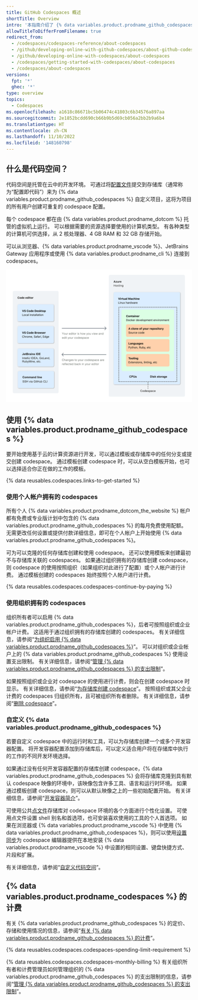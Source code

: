 ```yaml
---
title: GitHub Codespaces 概述
shortTitle: Overview
intro: '本指南介绍了 {% data variables.product.prodname_github_codespaces %}，并详细介绍了它的工作原理和使用方法。'
allowTitleToDifferFromFilename: true
redirect_from:
  - /codespaces/codespaces-reference/about-codespaces
  - /github/developing-online-with-github-codespaces/about-github-codespaces
  - /github/developing-online-with-codespaces/about-codespaces
  - /codespaces/getting-started-with-codespaces/about-codespaces
  - /codespaces/about-codespaces
versions:
  fpt: '*'
  ghec: '*'
type: overview
topics:
  - Codespaces
ms.openlocfilehash: a1618c86671bc5b06474c41803c6b34576a897aa
ms.sourcegitcommit: 2e1852bcdd690cb66b9b5d69cb056a2bb2b9a6b4
ms.translationtype: HT
ms.contentlocale: zh-CN
ms.lasthandoff: 11/10/2022
ms.locfileid: '148160798'
---
```

## 什么是代码空间？

代码空间是托管在云中的开发环境。 可通过将[配置文件](/codespaces/setting-up-your-project-for-codespaces/introduction-to-dev-containers)提交到存储库（通常称为“配置即代码”）来为 {% data variables.product.prodname_github_codespaces %} 自定义项目，这将为项目的所有用户创建可重复的 codespace 配置。

每个 codespace 都在由 {% data variables.product.prodname_dotcom %} 托管的虚拟机上运行。 可以根据需要的资源选择要使用的计算机类型。 有各种类型的计算机可供选择，从 2 核处理器、4 GB RAM 和 32 GB 存储开始。 

可以从浏览器、{% data variables.product.prodname_vscode %}、JetBrains Gateway 应用程序或使用 {% data variables.product.prodname_cli %} 连接到 codespaces。

![显示 {% data variables.product.prodname_github_codespaces %} 工作原理的示意图](/assets/images/help/codespaces/codespaces-diagram.png)

## 使用 {% data variables.product.prodname_github_codespaces %}

要开始使用基于云的计算资源进行开发，可以通过模板或存储库中的任何分支或提交创建 codespace。 通过模板创建 codespace 时，可以从空白模板开始，也可以选择适合你正在做的工作的模板。

{% data reusables.codespaces.links-to-get-started %}

### 使用个人帐户拥有的 codespaces

所有个人 {% data variables.product.prodname_dotcom_the_website %} 帐户都有免费或专业版计划中包含的 {% data variables.product.prodname_github_codespaces %} 的每月免费使用配额。 无需更改任何设置或提供付款详细信息，即可在个人帐户上开始使用 {% data variables.product.prodname_github_codespaces %}。

可为可以克隆的任何存储库创建和使用 codespace。 还可以使用模板来创建最初不与存储库关联的 codespaces。 如果通过组织拥有的存储库创建 codespace，则 codespace 的使用按照组织（如果组织对此进行了配置）或个人帐户进行计费。 通过模板创建的 codespaces 始终按照个人帐户进行计费。 

{% data reusables.codespaces.codespaces-continue-by-paying %} 

### 使用组织拥有的 codespaces

组织所有者可以启用 {% data variables.product.prodname_github_codespaces %}，后者可按照组织或企业帐户计费。 这适用于通过组织拥有的存储库创建的 codespaces。 有关详细信息，请参阅“[为组织启用 {% data variables.product.prodname_github_codespaces %}](/codespaces/managing-codespaces-for-your-organization/enabling-github-codespaces-for-your-organization)”。 可以对组织或企业帐户上的 {% data variables.product.prodname_github_codespaces %} 使用设置支出限制。 有关详细信息，请参阅“[管理 {% data variables.product.prodname_github_codespaces %} 的支出限制](/billing/managing-billing-for-github-codespaces/managing-the-spending-limit-for-github-codespaces)”。

如果按照组织或企业对 codespace 的使用进行计费，则会在创建 codespace 时显示。 有关详细信息，请参阅“[为存储库创建 codespace](/codespaces/developing-in-codespaces/creating-a-codespace-for-a-repository#creating-a-codespace-for-a-repository)”。 按照组织或其父企业计费的 codespaces 归组织所有，且可被组织所有者删除。 有关详细信息，请参阅“[删除 codespace](/codespaces/developing-in-codespaces/deleting-a-codespace#deleting-codespaces-in-your-organization)”。 

### 自定义 {% data variables.product.prodname_github_codespaces %}

若要自定义 codespace 中的运行时和工具，可以为存储库创建一个或多个开发容器配置。 将开发容器配置添加到存储库后，可以定义适合用户将在存储库中执行的工作的不同开发环境选择。 

如果通过没有任何开发容器配置的存储库创建 codespace，{% data variables.product.prodname_github_codespaces %} 会将存储库克隆到具有默认 codespace 映像的环境中，该映像包含许多工具、语言和运行时环境。 如果通过模板创建 codespace，则可以从默认映像之上的一些初始配置开始。 有关详细信息，请参阅“[开发容器简介](/codespaces/setting-up-your-project-for-codespaces/introduction-to-dev-containers)”。

可使用公共[点文件](https://dotfiles.github.io/tutorials/)存储库对 codespace 环境的各个方面进行个性化设置。 可使用点文件设置 shell 别名和首选项，也可安装喜欢使用的工具的个人首选项。 如果在浏览器或 {% data variables.product.prodname_vscode %} 中使用 {% data variables.product.prodname_github_codespaces %}，则可以使用[设置同步](https://code.visualstudio.com/docs/editor/settings-sync)为 codespace 编辑器提供在本地安装 {% data variables.product.prodname_vscode %} 中设置的相同设置、键盘快捷方式、片段和扩展。 

有关详细信息，请参阅“[自定义代码空间](/codespaces/customizing-your-codespace)”。

## {% data variables.product.prodname_codespaces %} 的计费

有关 {% data variables.product.prodname_github_codespaces %} 的定价、存储和使用情况的信息，请参阅“[有关 {% data variables.product.prodname_github_codespaces %} 的计费](/billing/managing-billing-for-github-codespaces/about-billing-for-github-codespaces)”。

{% data reusables.codespaces.codespaces-spending-limit-requirement %} 

{% data reusables.codespaces.codespaces-monthly-billing %} 有关组织所有者和计费管理员如何管理组织的 {% data variables.product.prodname_github_codespaces %} 的支出限制的信息，请参阅“[管理 {% data variables.product.prodname_github_codespaces %} 的支出限制](/billing/managing-billing-for-github-codespaces/managing-spending-limits-for-github-codespaces)”。

